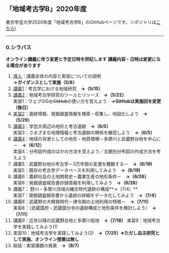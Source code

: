 ## 「地域考古学B」2020年度
東京学芸大学2020年度「地域考古学B」のGitHubページです。リポジトリは[こちら](https://github.com/kotdijian/ChiikiKoukoB-2020)\

***
### 0.シラバス    
**オンライン講義に伴う変更と予定日時を併記します**
**講義内容・日時は変更になる場合があります**
1. [導入](https://kotdijian.github.io/ChiikiKoukoB-2020/01/JugyoSanka)：講義全体の内容と実習についての説明 **→ガイダンスとして実施（5/8）**
2. [講義1](https://kotdijian.github.io/ChiikiKoukoB-2020/02/)：考古学における地域研究　**→（5/15）**
3. [講義2](https://kotdijian.github.io/ChiikiKoukoB-2020/03/)：地域考古学研究のツールとリソース　**→（5/22）**    
    実習1：ウェブGIS~~とGitHub~~の使い方を覚えよう　**→GitHubは実施回を変更（後日）**    
4. [実習2](https://kotdijian.github.io/ChiikiKoukoB-2020/04/)：遺跡情報、発掘調査情報を検索・収集し、地図化しよう　**→（5/29）**  
5. [講義3](https://kotdijian.github.io/ChiikiKoukoB-2020/05/)：学芸大周辺の地形と考古遺跡　**→（6/5）**    
    実習3：さまざまな地理情報と考古遺跡の関係を確認しよう　**→（6/5）**    
6. [講義4](https://kotdijian.github.io/ChiikiKoukoB-2020/06/)：地域の背景としての地形・地質環境－多摩川と武蔵野台地を中心に－　**→（6/12）**    
    実習4：分布図作成のほかの方法を覚えよう／主題別分布図の作成方法を考えよう
7. 講義5：武蔵野台地の考古学－3万年間の変遷を概観する－　**→（6/19)**    
    実習5：既存の考古学データベースを利用してみよう　**→（6/19)**
8. 講義6：農耕社会の土地開発史－農業生産の地形条件－　**→（6/26）**    
    実習6：発掘調査報告書抄録情報を利用してみよう　**→（6/26）**
9. 講義7： 野川・多摩川流域の縄文時代遺跡の構成**→（7/4）**    
    実習7：発掘調査報告書から遺跡の詳細をデータ化してみよう　**→（7/4）**
10. 講義8：武蔵野の大開発時代－律令期の土地利用の特徴－　**→（7/11）**    
    実習8：（武蔵国府・武蔵国分寺の遺跡構成と地形条件を検討しよう）　**→（7/11）**    
11. 講義9：近世以降の武蔵野台地と多摩川低地　**→（7/18）**
    実習9：地域考古学を実践してみよう(1)    
12. 実習10：地域考古学を実践してみよう(2)　**→（7/25）※ただし自主研究として実施、オンライン授業は無し**
13. 総括：実習課題の発表　**→（8/7）**

